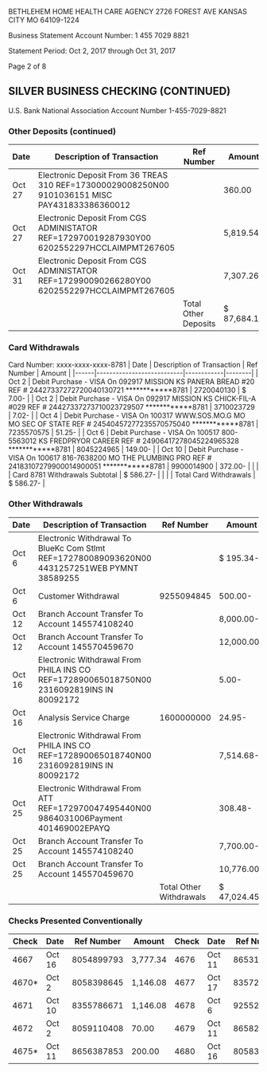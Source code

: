 BETHLEHEM HOME HEALTH CARE AGENCY
2726 FOREST AVE
KANSAS CITY MO 64109-1224

Business Statement
Account Number:
1 455 7029 8821

Statement Period:
Oct 2, 2017
through
Oct 31, 2017

Page 2 of 8

## SILVER BUSINESS CHECKING (CONTINUED)
U.S. Bank National Association                                                 Account Number 1-455-7029-8821
### Other Deposits (continued)
| Date | Description of Transaction | Ref Number | Amount |
|------|---------------------------|------------|--------|
| Oct 27 | Electronic Deposit From 36 TREAS 310 REF=173000029008250N00 9101036151 MISC PAY431833386360012 | | 360.00 |
| Oct 27 | Electronic Deposit From CGS ADMINISTATOR REF=172970019287930Y00 6202552297HCCLAIMPMT267605 | | 5,819.54 |
| Oct 31 | Electronic Deposit From CGS ADMINISTATOR REF=172990090266280Y00 6202552297HCCLAIMPMT267605 | | 7,307.26 |
| | | Total Other Deposits | $ 87,684.11 |

### Card Withdrawals
Card Number: xxxx-xxxx-xxxx-8781
| Date | Description of Transaction | Ref Number | Amount |
|------|---------------------------|------------|--------|
| Oct 2 | Debit Purchase - VISA On 092917 MISSION KS PANERA BREAD #20 REF # 24427337272720040130721 ************8781 | 2720040130 | $ 7.00- |
| Oct 2 | Debit Purchase - VISA On 092917 MISSION KS CHICK-FIL-A #029 REF # 24427337273710023729507 ************8781 | 3710023729 | 7.02- |
| Oct 4 | Debit Purchase - VISA On 100317 WWW.SOS.MO.G MO MO SEC OF STATE REF # 24540457277235570575040 ************8781 | 7235570575 | 51.25- |
| Oct 6 | Debit Purchase - VISA On 100517 800-5563012 KS FREDPRYOR CAREER REF # 24906417278045224965328 ************8781 | 8045224965 | 149.00- |
| Oct 10 | Debit Purchase - VISA On 100617 816-7638200 MO THE PLUMBING PRO REF # 24183107279900014900051 ************8781 | 9900014900 | 372.00- |
| | | Card 8781 Withdrawals Subtotal | $ 586.27- |
| | | Total Card Withdrawals | $ 586.27- |

### Other Withdrawals
| Date | Description of Transaction | Ref Number | Amount |
|------|---------------------------|------------|--------|
| Oct 6 | Electronic Withdrawal To BlueKc Com Stlmt REF=172780089093620N00 4431257251WEB PYMNT 38589255 | | $ 195.34- |
| Oct 6 | Customer Withdrawal | 9255094845 | 500.00- |
| Oct 12 | Branch Account Transfer To Account 145574108240 | | 8,000.00- |
| Oct 12 | Branch Account Transfer To Account 145570459670 | | 12,000.00- |
| Oct 16 | Electronic Withdrawal From PHILA INS CO REF=172890065018750N00 2316092819INS IN 80092172 | | 5.00- |
| Oct 16 | Analysis Service Charge | 1600000000 | 24.95- |
| Oct 16 | Electronic Withdrawal From PHILA INS CO REF=172890065018740N00 2316092819INS IN 80092172 | | 7,514.68- |
| Oct 25 | Electronic Withdrawal From ATT REF=172970047495440N00 9864031006Payment 401469002EPAYQ | | 308.48- |
| Oct 25 | Branch Account Transfer To Account 145574108240 | | 7,700.00- |
| Oct 25 | Branch Account Transfer To Account 145570459670 | | 10,776.00- |
| | | Total Other Withdrawals | $ 47,024.45- |

### Checks Presented Conventionally
| Check | Date | Ref Number | Amount | Check | Date | Ref Number | Amount |
|-------|------|------------|--------|-------|------|------------|--------|
| 4667 | Oct 16 | 8054899793 | 3,777.34 | 4676 | Oct 11 | 8653152613 | 2,500.00 |
| 4670* | Oct 2 | 8058398645 | 1,146.08 | 4677 | Oct 17 | 8357222187 | 320.00 |
| 4671 | Oct 10 | 8355786671 | 1,146.08 | 4678 | Oct 6 | 9255287389 | 228.00 |
| 4672 | Oct 2 | 8059110408 | 70.00 | 4679 | Oct 11 | 8658208621 | 754.99 |
| 4675* | Oct 11 | 8656387853 | 200.00 | 4680 | Oct 16 | 8058344405 | 33.23 |
